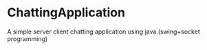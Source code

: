 # ChattingApplication
A simple server client chatting application using java.(swing+socket programming)
